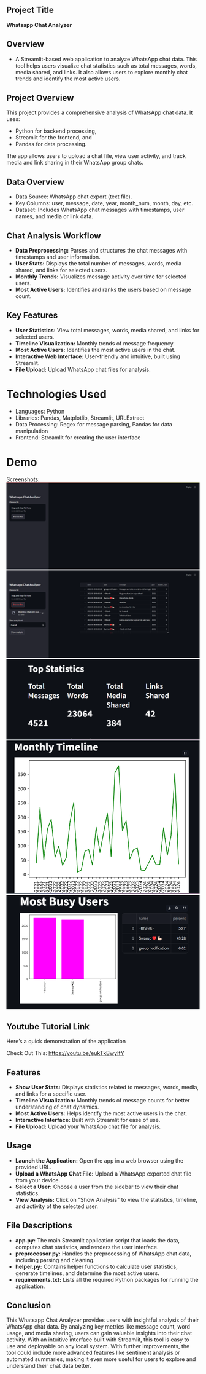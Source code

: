 ## Project Title

**Whatsapp Chat Analyzer**

## Overview

- A Streamlit-based web application to analyze WhatsApp chat data. This tool helps users visualize chat statistics such as total messages, words, media shared, and links. It also allows users to explore monthly chat trends and identify the most active users.

## Project Overview
This project provides a comprehensive analysis of WhatsApp chat data. It uses:

- Python for backend processing,
- Streamlit for the frontend, and
- Pandas for data processing.

The app allows users to upload a chat file, view user activity, and track media and link sharing in their WhatsApp group chats.

## Data Overview

- Data Source: WhatsApp chat export (text file).
- Key Columns: user, message, date, year, month_num, month, day, etc.
- Dataset: Includes WhatsApp chat messages with timestamps, user names, and media or link data.

## Chat Analysis Workflow
- **Data Preprocessing:** Parses and structures the chat messages with timestamps and user information.
- **User Stats:** Displays the total number of messages, words, media shared, and links for selected users.
- **Monthly Trends:** Visualizes message activity over time for selected users.
- **Most Active Users:** Identifies and ranks the users based on message count.

## Key Features

- **User Statistics:** View total messages, words, media shared, and links for selected users.
- **Timeline Visualization:** Monthly trends of message frequency.
- **Most Active Users:** Identifies the most active users in the chat.
- **Interactive Web Interface:** User-friendly and intuitive, built using Streamlit.
- **File Upload:** Upload WhatsApp chat files for analysis.

# Technologies Used

- Languages: Python
- Libraries: Pandas, Matplotlib, Streamlit, URLExtract
- Data Processing: Regex for message parsing, Pandas for data manipulation
- Frontend: Streamlit for creating the user interface

# Demo

Screenshots:
![Image](step1.png)
![Image](step2.png)
![Image](step3.png)
![Image](step4.png)
![Image](step5.png)

## Youtube Tutorial Link 
Here’s a quick demonstration of the application

Check Out This: https://youtu.be/eukTkBwyIfY

## Features

- **Show User Stats:** Displays statistics related to messages, words, media, and links for a specific user.
- **Timeline Visualization:** Monthly trends of message counts for better understanding of chat dynamics.
- **Most Active Users:** Helps identify the most active users in the chat.
- **Interactive Interface:** Built with Streamlit for ease of use.
- **File Upload:** Upload your WhatsApp chat file for analysis.

## Usage

- **Launch the Application:** Open the app in a web browser using the provided URL.
- **Upload a WhatsApp Chat File:** Upload a WhatsApp exported chat file from your device.
- **Select a User:** Choose a user from the sidebar to view their chat statistics.
- **View Analysis:** Click on "Show Analysis" to view the statistics, timeline, and activity of the selected user.

## File Descriptions
- **app.py:** The main Streamlit application script that loads the data, computes chat statistics, and renders the user interface.
- **preprocessor.py:** Handles the preprocessing of WhatsApp chat data, including parsing and cleaning.
- **helper.py:** Contains helper functions to calculate user statistics, generate timelines, and determine the most active users.
- **requirements.txt:** Lists all the required Python packages for running the application.

## Conclusion

This Whatsapp Chat Analyzer provides users with insightful analysis of their WhatsApp chat data. By analyzing key metrics like message count, word usage, and media sharing, users can gain valuable insights into their chat activity. With an intuitive interface built with Streamlit, this tool is easy to use and deployable on any local system.
With further improvements, the tool could include more advanced features like sentiment analysis or automated summaries, making it even more useful for users to explore and understand their chat data better.
